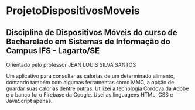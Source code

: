 # ProjetoDispositivosMoveis

## Disciplina de Dispositivos Móveis do curso de Bacharelado em Sistemas de Informação do Campus IFS - Lagarto/SE

Orientado pelo professor JEAN LOUIS SILVA SANTOS

Um aplicativo para consultar as calorias de um determinado alimento, contando também com algumas ferramentas como MMC, a opção de guardar suas calorias dentre outras. Utilizei a tecnologia Cordova da Adobe e o banco foi o Firebase da Google. Usei as linguagens HTML, CSS e JavaScript apenas.

